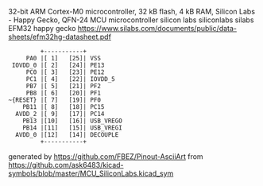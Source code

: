 32-bit ARM Cortex-M0 microcontroller, 32 kB flash, 4 kB  RAM, Silicon Labs - Happy Gecko, QFN-24
MCU microcontroller silicon labs siliconlabs silabs EFM32 happy gecko
https://www.silabs.com/documents/public/data-sheets/efm32hg-datasheet.pdf


	         +-----------+
	     PA0 |[ 1]   [25]| VSS
	 IOVDD_0 |[ 2]   [24]| PE13
	     PC0 |[ 3]   [23]| PE12
	     PC1 |[ 4]   [22]| IOVDD_5
	     PB7 |[ 5]   [21]| PF2
	     PB8 |[ 6]   [20]| PF1
	~{RESET} |[ 7]   [19]| PF0
	    PB11 |[ 8]   [18]| PC15
	  AVDD_2 |[ 9]   [17]| PC14
	    PB13 |[10]   [16]| USB_VREGO
	    PB14 |[11]   [15]| USB_VREGI
	  AVDD_0 |[12]   [14]| DECOUPLE
	         +-----------+


generated by https://github.com/FBEZ/Pinout-AsciiArt from https://github.com/ask6483/kicad-symbols/blob/master/MCU_SiliconLabs.kicad_sym